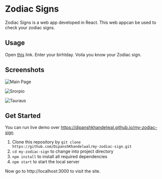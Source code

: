# Zodiac Signs
Zodiac Signs is a web app developed in React. This web appcan be used to check your zodiac signs.

## Usage
Open [this](https://dipanshkhandelwal.github.io/my-zodiac-sign/) link.
Enter your birhtday.
Voila you know your Zodiac sign.

## Screenshots
![Main Page](https://raw.githubusercontent.com/soulspark666/my-zodiac-sign/master/Screenshots/Page.png)

![Srorpio](https://raw.githubusercontent.com/soulspark666/my-zodiac-sign/master/Screenshots/Scorpio.png)

![Tauraus](https://raw.githubusercontent.com/soulspark666/my-zodiac-sign/master/Screenshots/Tauraus.png)

## Get Started
You can run live demo over https://dipanshkhandelwal.github.io/my-zodiac-sign

1. Clone this repository by `git clone https://github.com/DipanshKhandelwal/my-zodiac-sign.git`
2. `cd my-zodiac-sign` to change into project directory
3. `npm install` to install all required dependencies
4. `npm start` to start the local server

Now go to http://localhost:3000 to visit the site.